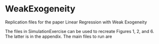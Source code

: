 # WeakExogeneity
Replication files for the paper Linear Regression with Weak Exogeneity

The files in SimulationExercise can be used to recreate Figures 1, 2, and 6. The latter is in the appendix. The main files to run are
